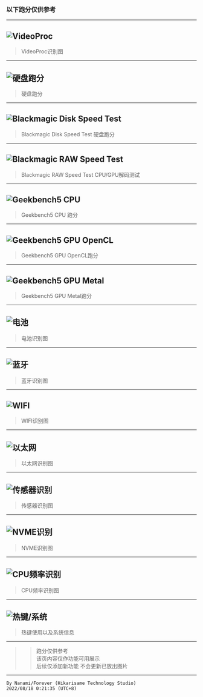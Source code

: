 ### 以下跑分仅供参考  
---  
![VideoProc](VideoProc.png "VideoProc")  
---  
> VideoProc识别图  
---  
![硬盘跑分](Disk_Speed_Test_S.png "硬盘跑分")  
---  
> 硬盘跑分  
---  
![Blackmagic Disk Speed Test](Disk_Speed_Test.png "Blackmagic Disk Speed Test")  
---  
> Blackmagic Disk Speed Test 硬盘跑分  
---  
![Blackmagic RAW Speed Test](RAW_Speed_Test.png "Blackmagic RAW Speed Test")  
---  
> Blackmagic RAW Speed Test CPU/GPU解码测试  
---  
![Geekbench5 CPU](Geekbench5_CPU.png "Geekbench5 CPU")  
---  
> Geekbench5 CPU 跑分  
---  
![Geekbench5 GPU OpenCL](Geekbench5_GPU_OpenCL.png "Geekbench5 GPU OpenCL")  
---  
> Geekbench5 GPU OpenCL跑分  
---  
![Geekbench5 GPU Metal](Geekbench5_GPU_Metal.png "Geekbench5 GPU Metal")  
---  
> Geekbench5 GPU Metal跑分  
---  
![电池](Battery.png "电池")  
---  
> 电池识别图  
---  
![蓝牙](Bluetooth.png "蓝牙")  
---  
> 蓝牙识别图  
---  
![WIFI](WIFI.png "WIFI")  
---  
> WIFI识别图  
---  
![以太网](Ethernet.png "以太网")  
---  
> 以太网识别图  
---  
![传感器识别](Fan.png "传感器")  
---  
> 传感器识别图  
---  
![NVME识别](NVME.png "NVME识别")  
---  
> NVME识别图  
---  
![CPU频率识别](Intel_Power_Gadget.png "CPU频率识别")  
---  
> CPU频率识别图  
---  
![热键/系统](HotKey.png "热键/系统")  
---  
> 热键使用以及系统信息  
--- 
> > 跑分仅供参考  
> > 该页内容仅作功能可用展示  
> > 后续仅添加新功能 不会更新已放出图片  
---
```
By Nanami/Forever (Hikarisame Technology Studio)
2022/08/18 0:21:35 (UTC+8)
```